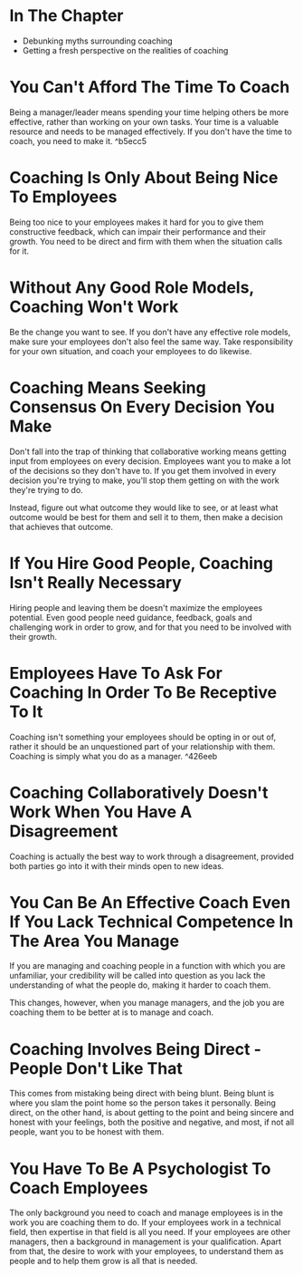 # In The Chapter
- Debunking myths surrounding coaching
- Getting a fresh perspective on the realities of coaching

# You Can't Afford The Time To Coach
Being a manager/leader means spending your time helping others be more effective, rather than working on your own tasks. Your time is a valuable resource and needs to be managed effectively. If you don't have the time to coach, you need to make it. ^b5ecc5

# Coaching Is Only About Being Nice To Employees
Being too nice to your employees makes it hard for you to give them constructive feedback, which can impair their performance and their growth. You need to be direct and firm with them when the situation calls for it.

# Without Any Good Role Models, Coaching Won't Work
Be the change you want to see. If you don't have any effective role models, make sure your employees don't also feel the same way. Take responsibility for your own situation, and coach your employees to do likewise.

# Coaching Means Seeking Consensus On Every Decision You Make
Don't fall into the trap of thinking that collaborative working means getting input from employees on every decision. Employees want you to make a lot of the decisions so they don't have to. If you get them involved in every decision you're trying to make, you'll stop them getting on with the work they're trying to do.

Instead, figure out what outcome they would like to see, or at least what outcome would be best for them and sell it to them, then make a decision that achieves that outcome.

# If You Hire Good People, Coaching Isn't Really Necessary
Hiring people and leaving them be doesn't maximize the employees potential. Even good people need guidance, feedback, goals and challenging work in order to grow, and for that you need to be involved with their growth.

# Employees Have To Ask For Coaching In Order To Be Receptive To It
Coaching isn't something your employees should be opting in or out of, rather it should be an unquestioned part of your relationship with them. Coaching is simply what you do as a manager. ^426eeb

# Coaching Collaboratively Doesn't Work When You Have A Disagreement
Coaching is actually the best way to work through a disagreement, provided both parties go into it with their minds open to new ideas.

# You Can Be An Effective Coach Even If You Lack Technical Competence In The Area You Manage
If you are managing and coaching people in a function with which you are unfamiliar, your credibility will be called into question as you lack the understanding of what the people do, making it harder to coach them.

This changes, however, when you manage managers, and the job you are coaching them to be better at is to manage and coach.

# Coaching Involves Being Direct - People Don't Like That
This comes from mistaking being direct with being blunt. Being blunt is where you slam the point home so the person takes it personally. Being direct, on the other hand, is about getting to the point and being sincere and honest with your feelings, both the positive and negative, and most, if not all people, want you to be honest with them.

# You Have To Be A Psychologist To Coach Employees
The only background you need to coach and manage employees is in the work you are coaching them to do. If your employees work in a technical field, then expertise in that field is all you need. If your employees are other managers, then a background in management is your qualification. Apart from that, the desire to work with your employees, to understand them as people and to help them grow is all that is needed.